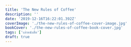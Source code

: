 ```yaml
---
title: 'The New Rules of Coffee'
description: ''
date: '2019-12-16T16:22:01.392Z'
coverImage: './the-new-rules-of-coffee-cover-image.jpg'
bookCover: './the-new-rules-of-coffee-book-cover.jpg'
tags: ['เล่าหนังสือ']
draft: true
---
```


